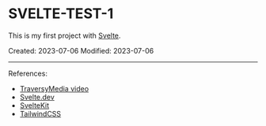 # SVELTE-TEST-1

This is my first project with [Svelte](https://svelte.dev/).

Created: 2023-07-06
Modified: 2023-07-06

---
References:
- [TraversyMedia video](https://www.youtube.com/watch?v=3TVy6GdtNuQ)
- [Svelte.dev](https://svelte.dev/)
- [SvelteKit](https://kit.svelte.dev)
- [TailwindCSS](https://tailwindcss.com/docs/guides/sveltekit)